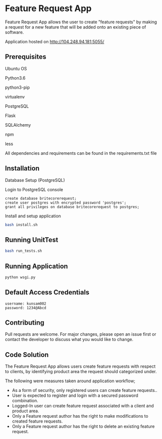 # Feature Request App

Feature Request App allows the user to create "feature requests" by making a request for a new feature that will be
 added onto an existing piece of software.

Application hosted on http://104.248.94.181:5055/

## Prerequisites
Ubuntu OS

Python3.6

python3-pip

virtualenv

PostgreSQL

Flask

SQLAlchemy

npm

less

All dependencies and requirements can be found in the requirements.txt file

## Installation

Database Setup (PostgreSQL)

Login to PostgreSQL console
```postgresql
create database britecorerequest;
create user postgres with encrypted password 'postgres';
grant all privileges on database britecorerequest to postgres;
```

Install and setup application

```bash
bash install.sh
```
## Running UnitTest

```bash
bash run_tests.sh

```

## Running Application

```bash
python wsgi.py

```

## Default Access Credentials

```text
username: kunsam002
password: 1234@Abcd

```

## Contributing
Pull requests are welcome. For major changes, please open an issue first or contact the developer to discuss what you
 would like to change.


## Code Solution
The Feature Request App allows users create feature requests with respect to clients, by identifying product area the
 request should categorized under. 

The following were measures taken around application workflow;

* As a form of security, only registered users can create feature requests..
* User is expected to register and login with a secured password combination.
* Logged-In user can create feature request associated with a client and product area.
* Only a Feature request author has the right to make modifications to created feature requests.
* Only a Feature request author has the right to delete an existing feature request. 
